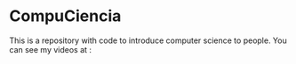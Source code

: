 # CompuCiencia
This is a repository with code to introduce computer science to people. You can see my videos at : 

